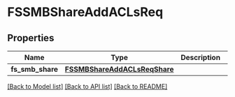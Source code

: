 # FSSMBShareAddACLsReq

## Properties
Name | Type | Description | Notes
------------ | ------------- | ------------- | -------------
**fs_smb_share** | [**FSSMBShareAddACLsReqShare**](FSSMBShareAddACLsReqShare.md) |  | 

[[Back to Model list]](../README.md#documentation-for-models) [[Back to API list]](../README.md#documentation-for-api-endpoints) [[Back to README]](../README.md)


